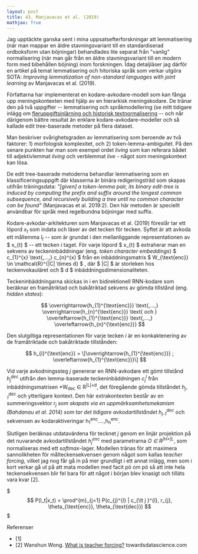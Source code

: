 ```yaml
---
layout: post
title: 43. Manjavacas et al. (2019)
mathjax: True
---
```


Jag upptäckte ganska sent i mina uppsatsefterforskningar att lemmatisering (när man mappar en äldre stavningsvariant till en standardiserad ordboksform utan böjningar) behandlades lite separat från "vanlig" normalisering (när man går från en äldre stavningsvariant till en modern form med bibehållen böjning) inom forskningen. Idag detaljläser jag därför en artikel på temat lemmatisering och hitoriska språk som verkar utgöra SOTA: *Improving lemmatization of non-standard languages with joint learning* av Manjavacas et al. (2019).

Författarna har implementerat en kodare-avkodare-modell som kan fånga upp meningskontexten med hjälp av en hierarkisk meningskodare. De tränar den på två uppgifter -- lemmatisering och språkmodellering (se mitt tidigare inlägg om [fleruppgiftsinlärning och historisk textnormalisering](https://datatjej.github.io/Fleruppgiftsinl%C3%A4rning-f%C3%B6r-historisk-textnormalisering/) -- och når därigenom bättre resultat än enklare kodare-avkodare-modeller och så kallade edit tree-baserade metoder på flera dataset. 

Man beskriver svårighetsgraden av lemmatisering som beroende av två faktorer: 1) morfologisk komplexitet, och 2) token-lemma-ambiguitet. På den senare punkten har man som exempel ordet *living* som kan referara bådet till adjektivlemmat *living* och verblemmat *live* - något som meningskontext kan lösa.  
  
De edit tree-baserade metoderna behandlar lemmatisering som en klassificeringsuppgift där klasserna är binära redigeringsträd som skapas utifrån träningsdata: *"[given] a token-lemma pair, its binary edit-tree is induced by computing the prefix and suffix around the longest common subsequence, and recursively building a tree until no common character can be found"* (Manjavacas et al. 2019:2). Den här metoden är speciellt användbar för språk med regelbundna böjningar med suffix.

Kodare-avkodar-arkitekturen som Manjavacas et al. (2019) föreslår tar ett löpord $x_{t}$ som indata och läser av det tecken för tecken. Syftet är att avkoda ett mållemma $l_{t}$ -- som är grundat i den mellanliggande representationen av $ x_{t} $ -- ett tecken i taget. För varje löpord $ x_{t} $ extraherar man en sekvens av teckeninbäddningar (eng. *token character embeddings*) $ c_{1}^{x} \text{,...,} c_{n}^{x} $ från en inbäddningsmatris $ W_{\text{enc}} \in \mathcal{R}^{\|C\| \times d} $ , där $ \|C\| $ är storleken hos teckenvokauläret och $ d $ inbäddningsdimensionaliteten.

Teckeninbäddningarna skickas in i en bidirektionell RNN-kodare som beräknar en framåtriktad och bakåtriktad sekvens av gömda tillstånd (eng. *hidden states*):       
   
$$ \overrightarrow{h_{1}^{\text{enc}}} \text{,...,} \overrightarrow{h_{n}^{\text{enc}}} \text{ och } \overleftarrow{h_{1}^{\text{enc}}} \text{,...,} \overleftarrow{h_{n}^{\text{enc}}}  $$

Den slutgiltiga representationen för varje tecken *i* är en konkaktenering av de framåtriktade och bakåtriktade tillstånden: 

$$ h_{i}^{\text{enc}} = \[\overrightarrow{h_{1}^{\text{enc}}} ; \overleftarrow{h_{1}^{\text{enc}}}\] $$

Vid varje avkodningssteg *j* genererar en RNN-avkodare ett gömt tillstånd *h<sub>j</sub><sup>dec</sup>* utifrån den lemma-baserade teckeninbäddningen *c<sub>j</sub><sup>l</sup>* från inbäddningsmatrisen *W<sub>dec</sub> ∈ R<sup>|L|×d</sup>, det föregående gömda tillståndet *h<sub>j-1</sub><sup>dec</sup>* och ytterligare kontext. Den här extrakontexten består av en summeringsvektor *r<sub>j</sub> som skapats via en uppmärksamhetsmekanism (Bahdanau et al. 2014) som tar det tidigare avkodartillståndet h<sub>j-1</sub><sup>dec</sup>* och sekvensen av kodaraktiveringar h<sub>1</sub><sup>enc</sup>....,h<sub>n</sub><sup>enc</sup>.

Slutligen beräknas utdatavärdena för tecknet *j* genom en linjär projektion på det nuvarande avkodartillståndet *h<sub>j</sub><sup>enc</sup>* med parametrarna *O ∈ R<sup>|H×|L</sup>*, som normaliseras med ett *softmax*-lager. Modellen tränas för att maximera sannolikheten för målteckensekvensen genom något som kallas *teacher forcing*, vilket jag nog får gå in på mer grundligt i ett annat inlägg, men som i kort verkar gå ut på att mata modellen med facit pö om pö så att inte hela teckensekvensen blir fel bara för att något i början blev knasigt och tilläts vara kvar [2].

$$$ 
P(l_t|x_t) =  \prod^{m}_{j=1} P(c_{j}^{l} | c_{\lt j }^{l}, r_{j}, \theta_{\text{enc}}, \theta_{\text{dec}}) 
$$$



 


Referenser
* [1] 
* [2] Wanshun Wong. [What is teacher forcing?](https://towardsdatascience.com/what-is-teacher-forcing-3da6217fed1c) towardsdatascience.com

